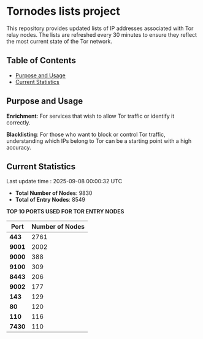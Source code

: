 # Tornodes lists project

This repository provides updated lists of IP addresses associated with Tor relay nodes. The lists are refreshed every 30 minutes to ensure they reflect the most current state of the Tor network.

## Table of Contents

- [Purpose and Usage](#purpose-and-usage)
- [Current Statistics](#current-statistics)


## Purpose and Usage

**Enrichment**: For services that wish to allow Tor traffic or identify it correctly.

**Blacklisting**: For those who want to block or control Tor traffic, understanding which IPs belong to Tor can be a starting point with a high accuracy.

## Current Statistics

Last update time : 2025-09-08 00:00:32 UTC

- **Total Number of Nodes**: 9830
- **Total of Entry Nodes**: 8549

**TOP 10 PORTS USED FOR TOR ENTRY NODES**

| **Port** | **Number of Nodes** |
|------|-----------------|
| **443**   | 2761  |
| **9001**   | 2002  |
| **9000**   | 388  |
| **9100**   | 309  |
| **8443**   | 206  |
| **9002**   | 177  |
| **143**   | 129  |
| **80**   | 120  |
| **110**   | 116  |
| **7430**   | 110  |

